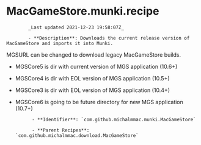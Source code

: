# MacGameStore.munki.recipe

            _Last updated 2021-12-23 19:58:07Z_

            - **Description**: Downloads the current release version of MacGameStore and imports it into Munki.

MGSURL can be changed to download legacy MacGameStore builds.
- MGSCore5 is dir with current version of MGS application (10.6+)
- MGSCore4 is dir with EOL version of MGS application (10.5+)
- MGSCore3 is dir with EOL version of MGS application (10.4+)
- MGSCore6 is going to be future directory for new MGS application (10.7+)      


            - **Identifier**: `com.github.michalmmac.munki.MacGameStore`

            - **Parent Recipes**: `com.github.michalmmac.download.MacGameStore`
